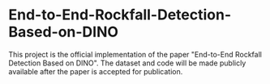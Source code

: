 # End-to-End-Rockfall-Detection-Based-on-DINO
This project is the official implementation of the paper "End-to-End Rockfall Detection Based on DINO". The dataset and code will be made publicly available after the paper is accepted for publication.
